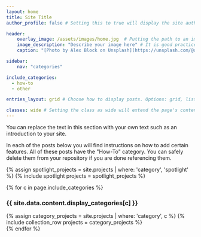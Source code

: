 ```yaml
---
layout: home
title: Site Title
author_profile: false # Setting this to true will display the site author information specified in _config.yml in this page's sidebar.

header:
    overlay_image: /assets/images/home.jpg  # Putting the path to an image here will replace the header image.
    image_description: "Describe your image here" # It is good practice to include an image desription as alt text.
    caption: "[Photo by Alex Block on Unsplash](https://unsplash.com/@alexblock)" #Add a visible caption to your image or give credit to the photographer or source.

sidebar:
    nav: "categories"

include_categories:   
  - how-to
  - other

entries_layout: grid # Choose how to display posts. Options: grid, list.

classes: wide # Setting the class as wide will extend the page's content into the right margin.
---
```


You can replace the text in this section with your own text such as an introduction to your site.

In each of the posts below you will find instructions on how to add certain features. All of these posts have the "How-To" category. You can safely delete them from your repository if you are done referencing them. 

<div class="spotlight"> 
{% assign spotlight_projects = site.projects | where: 'category', 'spotlight' %}
{% include spotlight projects = spotlight_projects %}
</div>

{% for c in page.include_categories %}
<div id="{{ c }}" class="pane">
<h3>{{ site.data.content.display_categories[c] }}</h3>
{% assign category_projects = site.projects | where: 'category', c  %}
{% include collection_row projects = category_projects %} 
</div>
{% endfor %}